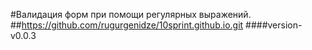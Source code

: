 #Валидация форм при помощи регулярных выражений.
##https://github.com/rugurgenidze/10sprint.github.io.git
####version-v0.0.3
